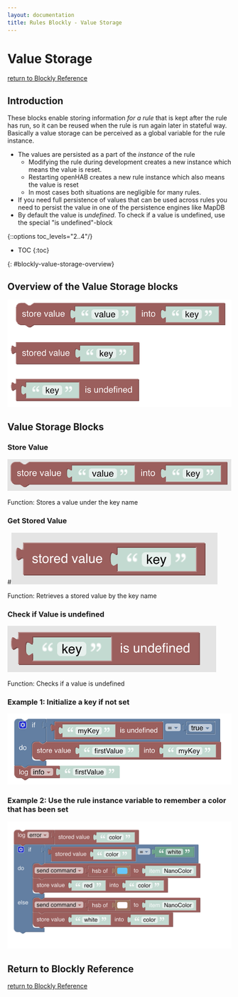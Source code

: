 ```yaml
---
layout: documentation
title: Rules Blockly - Value Storage
---
```


# Value Storage
[return to Blockly Reference](index.html#value-storage)

## Introduction

These blocks enable storing information *for a rule* that is kept after the rule has run, so it can be reused when the rule is run again later in stateful way. Basically a value storage can be perceived as a global variable for the rule instance.

* The values are persisted as a part of the *instance* of the rule
  * Modifying the rule during development creates a new instance which means the value is reset.
  * Restarting openHAB creates a new rule instance which also means the value is reset
  * In most cases both situations are negligible for many rules.
* If you need full persistence of values that can be used across rules you need to persist the value in one of the persistence engines like MapDB
* By default the value is *undefined*. To check if a value is undefined, use the special "is undefined"-block

{::options toc_levels="2..4"/}

- TOC
{:toc}

{: #blockly-value-storage-overview}

## Overview of the Value Storage blocks

![value-storage-blocks](../images/blockly/blockly-value-storage.png)

## Value Storage Blocks

### Store Value

![store-value](../images/blockly/blockly-value-store.png)

Function: Stores a value under the key name

### Get Stored Value

#![get-stored-value](../images/blockly/blockly-value-get.png)

Function: Retrieves a stored value by the key name

### Check if Value is undefined

![value-is-defined](../images/blockly/blockly-value-is-defined.png)

Function: Checks if a value is undefined

### Example 1: Initialize a key if not set

![example1](../images/blockly/blockly-value-example1.png)

### Example 2: Use the rule instance variable to remember a color that has been set

![example2](../images/blockly/blockly-value-example2.png)

## Return to Blockly Reference

[return to Blockly Reference](index.html#value-storage)
